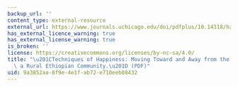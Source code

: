 ```yaml
---
backup_url: ''
content_type: external-resource
external_url: https://www.journals.uchicago.edu/doi/pdfplus/10.14318/hau5.3.009
has_external_licence_warning: true
has_external_license_warning: true
is_broken: ''
license: https://creativecommons.org/licenses/by-nc-sa/4.0/
title: "\u201CTechniques of Happiness: Moving Toward and Away from the Good Life in\
  \ a Rural Ethiopian Community.\u201D (PDF)"
uid: 9a3852aa-8f9e-4e1f-ab72-e710eeb08432
---
```

